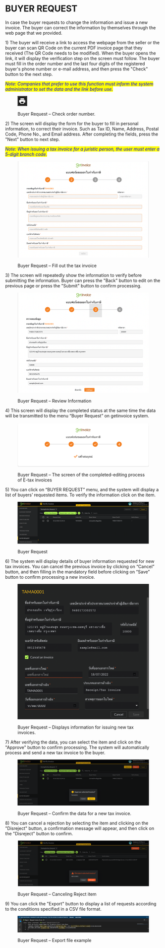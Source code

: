 # BUYER REQUEST

In case the buyer requests to change the information and issue a new invoice. The buyer can correct the information by themselves through the web page that we provided.

1\)              The buyer will receive a link to access the webpage from the seller or the buyer can scan QR Code on the current PDF invoice page that they received (The QR Code needs to be modified). When the buyer opens the link, it will display the verification step on the screen must follow. The buyer must fill in the order number and the last four digits of the registered buyer's phone number or e-mail address, and then press the "Check" button to the next step.

&#x20;

_<mark style="color:blue;">Note: Companies that prefer to use this function must inform the system administrator to set the data and the link before use.</mark>_

<figure><img src="../.gitbook/assets/image (84).png" alt=""><figcaption><p>Buyer Request – Check order number.</p></figcaption></figure>

2\) The screen will display the form for the buyer to fill in personal information, to correct their invoice. Such as Tax ID, Name, Address, Postal Code, Phone No., and Email address. After completing the fields, press the "Next" button to next step. &#x20;

_<mark style="color:blue;">Note: When issuing a tax invoice for a juristic person, the user must enter a 5-digit branch code.</mark>_

<figure><img src="../.gitbook/assets/image (145).png" alt=""><figcaption><p>Buyer Request – Fill out the tax invoice</p></figcaption></figure>

3\) The screen will repeatedly show the information to verify before submitting the information. Buyer can press the "Back" button to edit on the previous page or press the "Submit" button to confirm processing.

<figure><img src="../.gitbook/assets/image (78).png" alt=""><figcaption><p>Buyer Request – Review Information</p></figcaption></figure>

4\) This screen will display the completed status at the same time the data will be transmitted to the menu “Buyer Request” on getinvoice system.

<figure><img src="../.gitbook/assets/image (76).png" alt=""><figcaption><p>Buyer Request – The screen of the completed-editing process of E-tax invoices</p></figcaption></figure>

5\) You can click on “BUYER REQUEST” menu, and the system will display a list of buyers’ requested items. To verify the information click on the item.

<figure><img src="../.gitbook/assets/image (132).png" alt=""><figcaption><p>Buyer Request</p></figcaption></figure>

6\) The system will display details of buyer information requested for new tax invoices. You can cancel the previous invoice by clicking on “Cancel” button, and then filling in the mandatory field before clicking on “Save” button to confirm processing a new invoice.

<figure><img src="../.gitbook/assets/image (147).png" alt=""><figcaption><p>Buyer Request – Displays information for issuing new tax invoices.</p></figcaption></figure>

7\) After verifying the data, you can select the item and click on the "Approve" button to confirm processing. The system will automatically process and send a new tax invoice to the buyer.

<figure><img src="../.gitbook/assets/image (146).png" alt=""><figcaption><p>Buyer Request – Confirm the data for a new tax invoice.</p></figcaption></figure>

8\) You can cancel a rejection by selecting the item and clicking on the "Disreject" button, a  confirmation message will appear, and then click on the "Disreject" button to confirm.

<figure><img src="../.gitbook/assets/image (83).png" alt=""><figcaption><p>Buyer Request – Canceling Reject item</p></figcaption></figure>

9\) You can click the "Export" button to display a list of requests according to the conditions specified in a CSV file format.

<figure><img src="../.gitbook/assets/image (158).png" alt=""><figcaption><p>Buyer Request – Export file example</p></figcaption></figure>
